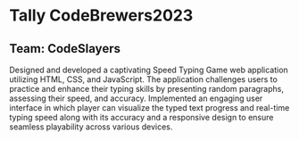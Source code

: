 # Tally CodeBrewers2023
## Team: CodeSlayers

Designed and developed a captivating Speed Typing Game web application utilizing HTML, CSS, and JavaScript. The application challenges users to practice and enhance their typing skills by presenting random paragraphs, assessing their speed, and accuracy. 
Implemented an engaging user interface in which player can visualize the typed text progress and real-time typing speed along with its accuracy and a responsive design to ensure seamless playability across various devices. 

